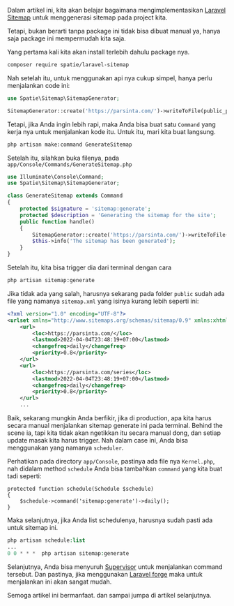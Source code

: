 Dalam artikel ini, kita akan belajar bagaimana mengimplementasikan [Laravel Sitemap](https://github.com/spatie/laravel-sitemap) untuk menggenerasi sitemap pada project kita.

Tetapi, bukan berarti tanpa package ini tidak bisa dibuat manual ya, hanya saja package ini mempermudah kita saja.

Yang pertama kali kita akan install terlebih dahulu package nya.

```bash
composer require spatie/laravel-sitemap
```

Nah setelah itu, untuk menggunakan api nya cukup simpel, hanya perlu menjalankan code ini:
```php
use Spatie\Sitemap\SitemapGenerator;

SitemapGenerator::create('https://parsinta.com/')->writeToFile(public_path('sitemap.xml'));
```
Tetapi, jika Anda ingin lebih rapi, maka Anda bisa buat satu `Command` yang kerja nya untuk menjalankan kode itu. Untuk itu, mari kita buat langsung.

```bash
php artisan make:command GenerateSitemap
```
Setelah itu, silahkan buka filenya, pada `app/Console/Commands/GenerateSitemap.php`
```php
use Illuminate\Console\Command;
use Spatie\Sitemap\SitemapGenerator;

class GenerateSitemap extends Command
{
    protected $signature = 'sitemap:generate';
    protected $description = 'Generating the sitemap for the site';
    public function handle()
    {
        SitemapGenerator::create('https://parsinta.com/')->writeToFile(public_path('sitemap.xml'));
        $this->info('The sitemap has been generated');
    }
}
```

Setelah itu, kita bisa trigger dia dari terminal dengan cara
```bash
php artisan sitemap:generate
```
Jika tidak ada yang salah, harusnya sekarang pada folder `public` sudah ada file yang namanya `sitemap.xml` yang isinya kurang lebih seperti ini:
```xml
<?xml version="1.0" encoding="UTF-8"?>
<urlset xmlns="http://www.sitemaps.org/schemas/sitemap/0.9" xmlns:xhtml="http://www.w3.org/1999/xhtml">
    <url>
        <loc>https://parsinta.com/</loc>
        <lastmod>2022-04-04T23:48:19+07:00</lastmod>
        <changefreq>daily</changefreq>
        <priority>0.8</priority>
    </url>
    <url>
        <loc>https://parsinta.com/series</loc>
        <lastmod>2022-04-04T23:48:19+07:00</lastmod>
        <changefreq>daily</changefreq>
        <priority>0.8</priority>
    </url>
    ...
```
Baik, sekarang mungkin Anda berfikir, jika di production, apa kita harus secara manual menjalankan sitemap generate ini pada terminal. Behind the scene ia, tapi kita tidak akan ngetikkan itu secara manual dong, dan setiap update masak kita harus trigger. Nah dalam case ini, Anda bisa menggunakan yang namanya `scheduler`.

Perhatikan pada directory `app/Console`, pastinya ada file nya `Kernel.php`, nah didalam method `schedule` Anda bisa tambahkan `command` yang kita buat tadi seperti:

```
protected function schedule(Schedule $schedule)
{
    $schedule->command('sitemap:generate')->daily();
}
```
Maka selanjutnya, jika Anda list schedulenya, harusnya sudah pasti ada untuk sitemap ini.

```php
php artisan schedule:list
...
0 0 * * *  php artisan sitemap:generate
```
Selanjutnya, Anda bisa menyuruh [Supervisor](http://supervisord.org?ref=parsinta.com) untuk menjalankan command tersebut.  Dan pastinya, jika menggunakan [Laravel forge](https://forge.laravel.com?ref=parsinta.com) maka untuk menjalankan ini akan sangat mudah.

Semoga artikel ini bermanfaat. dan sampai jumpa di artikel selanjutnya.
